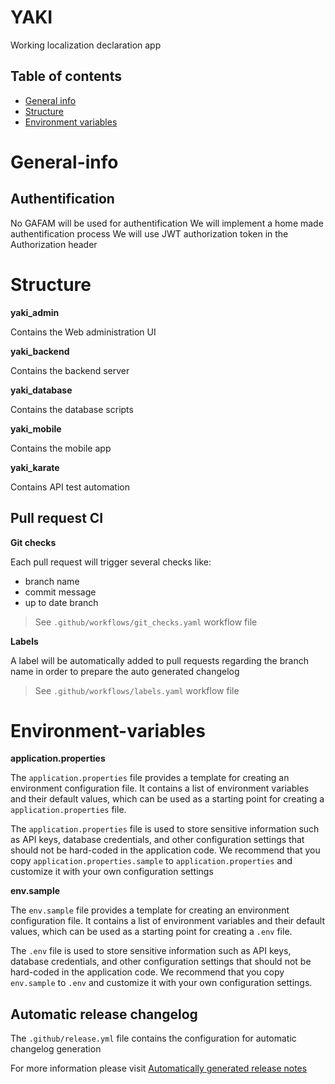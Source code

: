 # YAKI

Working localization declaration app

## Table of contents

- [General info](#general-info)
- [Structure](#structure)
- [Environment variables](#Environment-variables)

# General-info

## Authentification

No GAFAM will be used for authentification
We will implement a home made authentification process
We will use JWT authorization token in the Authorization header

# Structure

**yaki_admin**

Contains the Web administration UI

**yaki_backend**

Contains the backend server

**yaki_database**

Contains the database scripts

**yaki_mobile**

Contains the mobile app

**yaki_karate**

Contains API test automation

## Pull request CI

**Git checks**

Each pull request will trigger several checks like:

- branch name
- commit message
- up to date branch

> See `.github/workflows/git_checks.yaml` workflow file

**Labels**

A label will be automatically added to pull requests regarding the branch name in order to prepare the auto generated changelog

> See `.github/workflows/labels.yaml` workflow file

# Environment-variables

**application.properties**

The `application.properties` file provides a template for creating an environment configuration file. It contains a list of environment variables and their default values, which can be used as a starting point for creating a `application.properties` file.

The `application.properties` file is used to store sensitive information such as API keys, database credentials, and other configuration settings that should not be hard-coded in the application code. We recommend that you copy `application.properties.sample` to `application.properties` and customize it with
your own configuration settings

**env.sample**

The `env.sample` file provides a template for creating an environment configuration file. It contains a list of environment variables and their default values, which can be used as a starting point for creating a `.env` file.

The `.env` file is used to store sensitive information such as API keys, database credentials, and other configuration settings that should not be hard-coded in the application code. We recommend that you copy `env.sample` to `.env` and customize it with your own configuration settings.

## Automatic release changelog

The `.github/release.yml` file contains the configuration for automatic changelog generation

For more information please visit [Automatically generated release notes](https://docs.github.com/en/repositories/releasing-projects-on-github/automatically-generated-release-notes)
